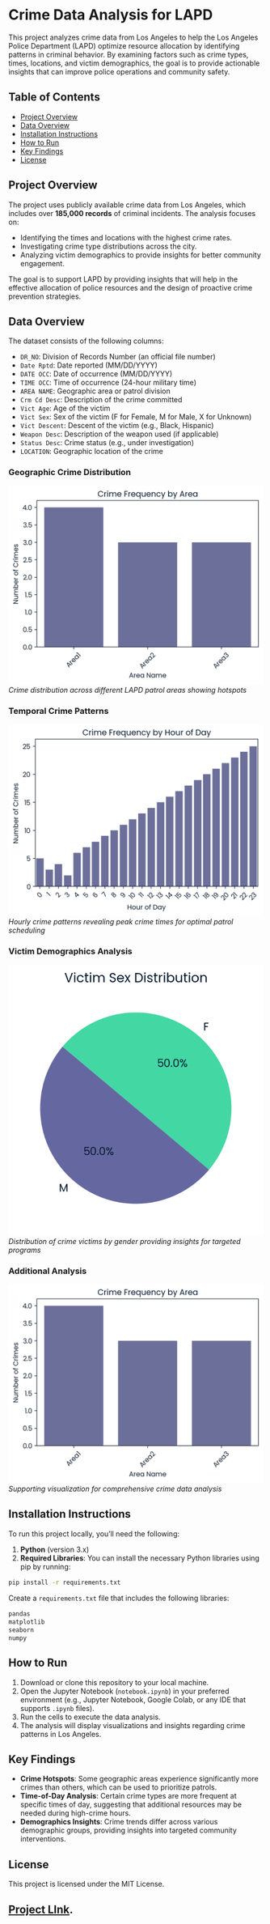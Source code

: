 
# Crime Data Analysis for LAPD

This project analyzes crime data from Los Angeles to help the Los Angeles Police Department (LAPD) optimize resource allocation by identifying patterns in criminal behavior. By examining factors such as crime types, times, locations, and victim demographics, the goal is to provide actionable insights that can improve police operations and community safety.

## Table of Contents
- [Project Overview](#project-overview)
- [Data Overview](#data-overview)
- [Installation Instructions](#installation-instructions)
- [How to Run](#how-to-run)
- [Key Findings](#key-findings)
- [License](#license)

## Project Overview

The project uses publicly available crime data from Los Angeles, which includes over **185,000 records** of criminal incidents. The analysis focuses on:
- Identifying the times and locations with the highest crime rates.
- Investigating crime type distributions across the city.
- Analyzing victim demographics to provide insights for better community engagement.

The goal is to support LAPD by providing insights that will help in the effective allocation of police resources and the design of proactive crime prevention strategies.

## Data Overview

The dataset consists of the following columns:
- `DR_NO`: Division of Records Number (an official file number)
- `Date Rptd`: Date reported (MM/DD/YYYY)
- `DATE OCC`: Date of occurrence (MM/DD/YYYY)
- `TIME OCC`: Time of occurrence (24-hour military time)
- `AREA NAME`: Geographic area or patrol division
- `Crm Cd Desc`: Description of the crime committed
- `Vict Age`: Age of the victim
- `Vict Sex`: Sex of the victim (F for Female, M for Male, X for Unknown)
- `Vict Descent`: Descent of the victim (e.g., Black, Hispanic)
- `Weapon Desc`: Description of the weapon used (if applicable)
- `Status Desc`: Crime status (e.g., under investigation)
- `LOCATION`: Geographic location of the crime
### Geographic Crime Distribution
![Crime Frequency By Area](Crime%20Frequency%20By%20Area.png)
*Crime distribution across different LAPD patrol areas showing hotspots*

### Temporal Crime Patterns  
![Crime Frequency by Hour Of Day](Crime%20Frequency%20by%20Hour%20Of%20Day.png)
*Hourly crime patterns revealing peak crime times for optimal patrol scheduling*

### Victim Demographics Analysis
![Victim Sex Distribution](Victim%20Sex%20Distribution%20piechart.png)
*Distribution of crime victims by gender providing insights for targeted programs*

### Additional Analysis
![Download](download.png)
*Supporting visualization for comprehensive crime data analysis*

## Installation Instructions

To run this project locally, you’ll need the following:
1. **Python** (version 3.x)
2. **Required Libraries**: You can install the necessary Python libraries using pip by running:

```bash
pip install -r requirements.txt
```

Create a `requirements.txt` file that includes the following libraries:
```
pandas
matplotlib
seaborn
numpy
```

## How to Run

1. Download or clone this repository to your local machine.
2. Open the Jupyter Notebook (`notebook.ipynb`) in your preferred environment (e.g., Jupyter Notebook, Google Colab, or any IDE that supports `.ipynb` files).
3. Run the cells to execute the data analysis.
4. The analysis will display visualizations and insights regarding crime patterns in Los Angeles.

## Key Findings

- **Crime Hotspots**: Some geographic areas experience significantly more crimes than others, which can be used to prioritize patrols.
- **Time-of-Day Analysis**: Certain crime types are more frequent at specific times of day, suggesting that additional resources may be needed during high-crime hours.
- **Demographics Insights**: Crime trends differ across various demographic groups, providing insights into targeted community interventions.

## License

This project is licensed under the MIT License.

## [Project LInk](https://github.com/Istiak-Alam/Datacamp-Projects/blob/main/Python%20Projects/Crime%20Data%20Analysis%20for%20Los%20Angeles/notebook.ipynb).
